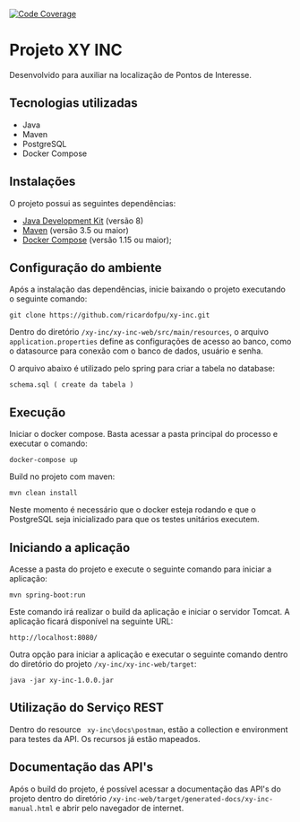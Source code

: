 [![Code Coverage](https://img.shields.io/codecov/c/github/pvorb/property-providers/develop.svg)](https://codecov.io/gh/ricardofpu/xy-inc/property-providers?branch=master)

# Projeto XY INC

Desenvolvido para auxiliar na localização de Pontos de Interesse.

## Tecnologias utilizadas ##

- Java
- Maven
- PostgreSQL
- Docker Compose

## Instalações ##
O projeto possui as seguintes dependências:

* [Java Development Kit](http://www.oracle.com/technetwork/java/javase/downloads/index.html) (versão 8)
* [Maven](https://maven.apache.org/) (versão 3.5 ou maior)
* [Docker Compose](https://docs.docker.com/compose/install/) (versão 1.15 ou maior);

## Configuração do ambiente ##

Após a instalação das dependências, inicie baixando o projeto executando o seguinte comando:
```
git clone https://github.com/ricardofpu/xy-inc.git
```
Dentro do diretório `` /xy-inc/xy-inc-web/src/main/resources ``, o arquivo `` application.properties `` define as configurações de acesso ao banco, como o datasource para conexão com o banco de dados, usuário e senha.

O arquivo abaixo é utilizado pelo spring para criar a tabela no database:

```
schema.sql ( create da tabela )
```
## Execução ##

Iniciar o docker compose. Basta acessar a pasta principal do processo e executar o comando:

```
docker-compose up
```

Build no projeto com maven:

```
mvn clean install
```

Neste momento é necessário que o docker esteja rodando e que o PostgreSQL seja inicializado para que os testes unitários executem.

## Iniciando a aplicação ##

Acesse a pasta do projeto e execute o seguinte comando para iniciar a aplicação:
```
mvn spring-boot:run
```
Este comando irá realizar o build da aplicação e iniciar o servidor Tomcat. A aplicação ficará disponível na seguinte URL:
```
http://localhost:8080/
```
Outra opção para iniciar a aplicação e executar o seguinte comando dentro do diretório do projeto `` /xy-inc/xy-inc-web/target ``:
```
java -jar xy-inc-1.0.0.jar
```
## Utilização do Serviço REST ##

Dentro do resource `` xy-inc\docs\postman``, estão a collection e environment para testes da API. Os recursos já estão mapeados.

## Documentação das API's

Após o build do projeto, é possível acessar a documentação das API's do projeto dentro do diretório `` /xy-inc-web/target/generated-docs/xy-inc-manual.html `` e abrir pelo navegador de internet.

